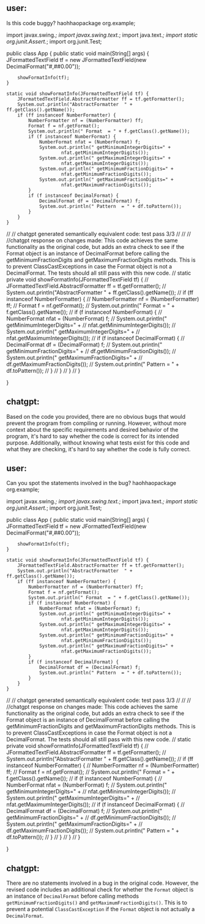 

## user: 

Is this code buggy?
haohhaopackage org.example;

import javax.swing.*;
import javax.swing.text.*;
import java.text.*;
import static org.junit.Assert.*;
import org.junit.Test;

public class App {
    public static void main(String[] args) {
        JFormattedTextField tf = new JFormattedTextField(new DecimalFormat("#,##0.00"));


        showFormatInfo(tf);
    }

    static void showFormatInfo(JFormattedTextField tf) {
        JFormattedTextField.AbstractFormatter ff = tf.getFormatter();
        System.out.println("AbstractFormatter  " + ff.getClass().getName());
        if (ff instanceof NumberFormatter) {
            NumberFormatter nf = (NumberFormatter) ff;
            Format f = nf.getFormat();
            System.out.println(" Format  = " + f.getClass().getName());
            if (f instanceof NumberFormat) {
                NumberFormat nfat = (NumberFormat) f;
                System.out.println(" getMinimumIntegerDigits=" +
                        nfat.getMinimumIntegerDigits());
                System.out.println(" getMaximumIntegerDigits=" +
                        nfat.getMaximumIntegerDigits());
                System.out.println(" getMinimumFractionDigits=" +
                        nfat.getMinimumFractionDigits());
                System.out.println(" getMaximumFractionDigits=" +
                        nfat.getMaximumFractionDigits());
            }
            if (f instanceof DecimalFormat) {
                DecimalFormat df = (DecimalFormat) f;
                System.out.println(" Pattern  = " + df.toPattern());
            }
        }
    }


//    // chatgpt generated  semantically equivalent code: test pass 3/3
//    //
//    //chatgpt response on changes made: This code achieves the same functionality as the original code, but adds an extra check to see if the Format object is an instance of DecimalFormat before calling the getMinimumFractionDigits and getMaximumFractionDigits methods. This is to prevent ClassCastExceptions in case the Format object is not a DecimalFormat. The tests should all still pass with this new code.
//    static private void showFormatInfo(JFormattedTextField tf) {
//        JFormattedTextField.AbstractFormatter ff = tf.getFormatter();
//        System.out.println("AbstractFormatter  " + ff.getClass().getName());
//        if (ff instanceof NumberFormatter) {
//            NumberFormatter nf = (NumberFormatter) ff;
//            Format f = nf.getFormat();
//            System.out.println(" Format  = " + f.getClass().getName());
//            if (f instanceof NumberFormat) {
//                NumberFormat nfat = (NumberFormat) f;
//                System.out.println(" getMinimumIntegerDigits=" +
//                        nfat.getMinimumIntegerDigits());
//                System.out.println(" getMaximumIntegerDigits=" +
//                        nfat.getMaximumIntegerDigits());
//                if (f instanceof DecimalFormat) {
//                    DecimalFormat df = (DecimalFormat) f;
//                    System.out.println(" getMinimumFractionDigits=" +
//                            df.getMinimumFractionDigits());
//                    System.out.println(" getMaximumFractionDigits=" +
//                            df.getMaximumFractionDigits());
//                    System.out.println(" Pattern  = " + df.toPattern());
//                }
//            }
//        }
//    }



}

## chatgpt: 

Based on the code you provided, there are no obvious bugs that would prevent the program from compiling or running. However, without more context about the specific requirements and desired behavior of the program, it's hard to say whether the code is correct for its intended purpose. Additionally, without knowing what tests exist for this code and what they are checking, it's hard to say whether the code is fully correct.

## user: 

Can you spot the statements involved in the bug?
haohhaopackage org.example;

import javax.swing.*;
import javax.swing.text.*;
import java.text.*;
import static org.junit.Assert.*;
import org.junit.Test;

public class App {
    public static void main(String[] args) {
        JFormattedTextField tf = new JFormattedTextField(new DecimalFormat("#,##0.00"));


        showFormatInfo(tf);
    }

    static void showFormatInfo(JFormattedTextField tf) {
        JFormattedTextField.AbstractFormatter ff = tf.getFormatter();
        System.out.println("AbstractFormatter  " + ff.getClass().getName());
        if (ff instanceof NumberFormatter) {
            NumberFormatter nf = (NumberFormatter) ff;
            Format f = nf.getFormat();
            System.out.println(" Format  = " + f.getClass().getName());
            if (f instanceof NumberFormat) {
                NumberFormat nfat = (NumberFormat) f;
                System.out.println(" getMinimumIntegerDigits=" +
                        nfat.getMinimumIntegerDigits());
                System.out.println(" getMaximumIntegerDigits=" +
                        nfat.getMaximumIntegerDigits());
                System.out.println(" getMinimumFractionDigits=" +
                        nfat.getMinimumFractionDigits());
                System.out.println(" getMaximumFractionDigits=" +
                        nfat.getMaximumFractionDigits());
            }
            if (f instanceof DecimalFormat) {
                DecimalFormat df = (DecimalFormat) f;
                System.out.println(" Pattern  = " + df.toPattern());
            }
        }
    }


//    // chatgpt generated  semantically equivalent code: test pass 3/3
//    //
//    //chatgpt response on changes made: This code achieves the same functionality as the original code, but adds an extra check to see if the Format object is an instance of DecimalFormat before calling the getMinimumFractionDigits and getMaximumFractionDigits methods. This is to prevent ClassCastExceptions in case the Format object is not a DecimalFormat. The tests should all still pass with this new code.
//    static private void showFormatInfo(JFormattedTextField tf) {
//        JFormattedTextField.AbstractFormatter ff = tf.getFormatter();
//        System.out.println("AbstractFormatter  " + ff.getClass().getName());
//        if (ff instanceof NumberFormatter) {
//            NumberFormatter nf = (NumberFormatter) ff;
//            Format f = nf.getFormat();
//            System.out.println(" Format  = " + f.getClass().getName());
//            if (f instanceof NumberFormat) {
//                NumberFormat nfat = (NumberFormat) f;
//                System.out.println(" getMinimumIntegerDigits=" +
//                        nfat.getMinimumIntegerDigits());
//                System.out.println(" getMaximumIntegerDigits=" +
//                        nfat.getMaximumIntegerDigits());
//                if (f instanceof DecimalFormat) {
//                    DecimalFormat df = (DecimalFormat) f;
//                    System.out.println(" getMinimumFractionDigits=" +
//                            df.getMinimumFractionDigits());
//                    System.out.println(" getMaximumFractionDigits=" +
//                            df.getMaximumFractionDigits());
//                    System.out.println(" Pattern  = " + df.toPattern());
//                }
//            }
//        }
//    }



}

## chatgpt: 

There are no statements involved in a bug in the original code. However, the revised code includes an additional check for whether the `Format` object is an instance of `DecimalFormat` before calling methods `getMinimumFractionDigits()` and `getMaximumFractionDigits()`. This is to prevent a potential `ClassCastException` if the `Format` object is not actually a `DecimalFormat`.